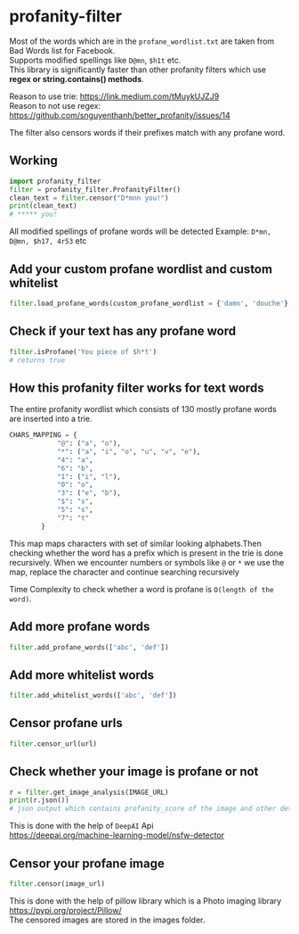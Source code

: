 # profanity-filter

Most of the words which are in the `profane_wordlist.txt` are taken from Bad Words list for Facebook. <br/>
Supports modified spellings like `D@mn`, `$h1t` etc. <br/>
This library is significantly faster than other profanity filters which use **regex or string.contains() methods**. <br/>

Reason to use trie: <https://link.medium.com/tMuykUJZJ9> <br/>
Reason to not use regex: <https://github.com/snguyenthanh/better_profanity/issues/14> <br/>

The filter also censors words if their prefixes match with any profane word. 

## Working

```python
import profanity_filter
filter = profanity_filter.ProfanityFilter()
clean_text = filter.censor("D*mnn you!")
print(clean_text) 
# ***** you!
```

All modified spellings of profane words will be detected
Example: `D*mn, D@mn, $h17, 4r53` etc

## Add your custom profane wordlist and custom whitelist
```python
filter.load_profane_words(custom_profane_wordlist = {'damn', 'douche'}, whitelist = {'shit'})
```

## Check if your text has any profane word
```python
filter.isProfane('You piece of $h*t')
# returns true
```

## How this profanity filter works for text words
The entire profanity wordlist which consists of 130 mostly profane words are inserted into a trie.
```python
CHARS_MAPPING = {
            "@": ("a", "o"),
            "*": ("a", "i", "o", "u", "v", "e"),
            "4": "a",
            "6": "b",
            "1": ("i", "l"),
            "0": "o",
            "3": ("e", "b"),
            "$": "s",
            "5": "s",
            "7": "t"
        }
```
This map maps characters with set of similar looking alphabets.Then checking whether the word has a prefix which is present in the trie is done recursively. When we encounter numbers or symbols like `@` or `*` we use the map, replace the character and continue searching recursively <br/>

Time Complexity to check whether a word is profane is `O(length of the word)`.

## Add more profane words
```python
filter.add_profane_words(['abc', 'def'])
```

## Add more whitelist words
```python
filter.add_whitelist_words(['abc', 'def'])
```

## Censor profane urls
```python
filter.censor_url(url)
```

## Check whether your image is profane or not
```python
r = filter.get_image_analysis(IMAGE_URL)
print(r.json())
# json output which contains profanity_score of the image and other details
```
This is done with the help of `DeepAI` Api <br/>
<https://deepai.org/machine-learning-model/nsfw-detector>

## Censor your profane image
```python
filter.censor(image_url)
```
This is done with the help of pillow library which is a Photo imaging library <br/>
<https://pypi.org/project/Pillow/> <br/>
The censored images are stored in the images folder.




